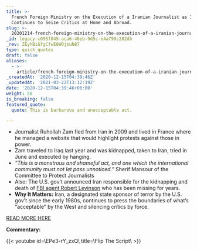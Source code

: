 ```yaml
---
title: >-
  French Foreign Ministry on the Execution of a Iranian Journalist as Iran
  Continues to Seize Critics at Home and Abroad.
slug: >-
  20201214-french-foreign-ministry-on-the-execution-of-a-iranian-journalist-as-iran-continues-to-seize-critics-at-home-and-abroad
_id: legacy-c095f845-aca6-46eb-9d5c-e4a799c282db
_rev: ZEyhBiGfgCfwE8WOjbuN87
type: quick_quotes
draft: false
aliases:
  - >-
    article/french-foreign-ministry-on-the-execution-of-a-iranian-journalist-as-iran-continues-to-seize-critics-at-home-and-abroad/
_createdAt: '2020-12-15T04:39:46Z'
_updatedAt: '2021-03-22T13:12:19Z'
date: '2020-12-15T04:39:46+00:00'
weight: 50
is_breaking: false
featured_quote:
  quote: This is barbarous and unacceptable act.

---
```

* Journalist Ruhollah Zam fled from Iran in 2009 and lived in France where he managed a website that would highlight protests against those in power.
* Zam traveled to Iraq last year and was kidnapped, taken to Iran, tried in June and executed by hanging.
* _“This is a monstrous and shameful act, and one which the international community must not let pass unnoticed.”_ Sherif Mansour of the Committee to Protect Journalists
* Also: The U.S. gov’t announced Iran responsible for the kidnapping and death of [FBI agent Robert Levinson](https://www.cnn.com/2020/12/14/politics/bob-levinson-iran-sanctions/index.html) who has been missing for years.
* **Why It Matters:** Iran, a designated state sponsor of terror by the U.S. gov’t since the early 1980s, continues to press the boundaries of what’s “acceptable” by the West and silencing critics by force.

[READ MORE HERE](https://apnews.com/article/middle-east-iran-journalists-espionage-151ce445a43f3e99a2e086b895ca5588)

**Commentary:**

{{< youtube id=\EPe3-rY_zxQ\ title=\Flip The Script\ >}}